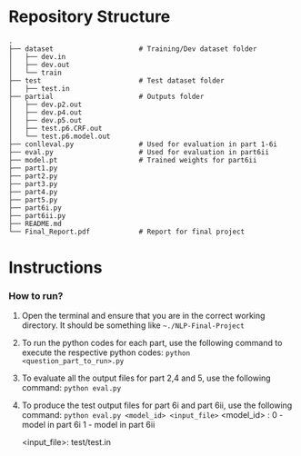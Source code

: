 # Repository Structure

```
.
├── dataset                   	# Training/Dev dataset folder
│   ├── dev.in					
│   ├── dev.out
│   └── train                 
├── test						# Test dataset folder
│   ├── test.in
├── partial						# Outputs folder
│   ├── dev.p2.out              
│   ├── dev.p4.out              
│   ├── dev.p5.out              
│   ├── test.p6.CRF.out             
│   └── test.p6.model.out
├── conlleval.py				# Used for evaluation in part 1-6i
├── eval.py						# Used for evaluation in part6ii
├── model.pt					# Trained weights for part6ii
├── part1.py					
├── part2.py
├── part3.py
├── part4.py
├── part5.py
├── part6i.py
├── part6ii.py
├── README.md
└── Final_Report.pdf			# Report for final project
```

# Instructions

### How to run?

1. Open the terminal and ensure that you are in the correct working directory.
   It should be something like `~./NLP-Final-Project`

2. To run the python codes for each part, use the following command to execute the respective python codes:
   `python <question_part_to_run>.py`

3. To evaluate all the output files for part 2,4 and 5, use the following command:
   `python eval.py`

4. To produce the test output files for part 6i and part 6ii, use the following command:
   `python eval.py <model_id> <input_file>`
   <model_id> :
   0 - model in part 6i 
   1 - model in part 6ii

   <input_file>:
    test/test.in